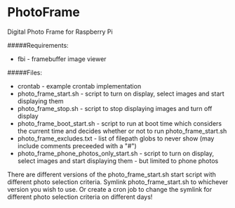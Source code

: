 PhotoFrame
==========

Digital Photo Frame for Raspberry Pi

#####Requirements:
- fbi - framebuffer image viewer  

#####Files:
- crontab - example crontab implementation  
- photo_frame_start.sh  - script to turn on display, select images and start displaying them  
- photo_frame_stop.sh - script to stop displaying images and turn off display  
- photo_frame_boot_start.sh - script to run at boot time which considers the current time and decides whether or not to run photo_frame_start.sh   
- photo_frame_excludes.txt - list of filepath globs to never show (may include comments preceeded with a "#")  
- photo_frame_phone_photos_only_start.sh  - script to turn on display, select images and start displaying them - but limited to phone photos 

There are different versions of the photo_frame_start.sh start script with different photo selection criteria.  Symlink photo_frame_start.sh to whichever version you wish to use.  Or create a cron job to change the symlink for different photo selection criteria on different days!
